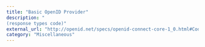 ```yaml
---
title: "Basic OpenID Provider"
description: "
(response types code)"
external_url: "http://openid.net/specs/openid-connect-core-1_0.html#CodeFlowAuth"
category: "Miscellaneous"
---
```


